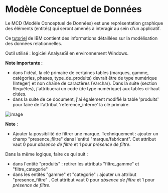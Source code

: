 # Modèle Conceptuel de Données

Le MCD (Modèle Conceptuel de Données) est une représentation graphique des éléments (entités) qui seront amenés à interagir au sein d'un applicatif.

Ce [tutoriel](https://www.ibm.com/fr-fr/topics/data-modeling) de IBM contient des informations détaillées sur la modélisation des données relationnelles.

Outil utilisé : logiciel AnalyseSI en environnement Windows.

__Note importante :__ 
- dans l'idéal, la clé primaire de certaines tables (marques, gamme, catégories, phases, type_de_produits) devrait être de type numérique (Integer) et non chaîne de caractères (Varchar). Dans la suite (section Requêtes), j'attribuerai un code (de type numérique) aux tables ci-haut citées.
- dans la suite de ce document, j'ai également modifié la table 'produits' pour faire de l'attribut 'reference_interne' la clé primaire.

![image](https://github.com/user-attachments/assets/68b36bde-e7e0-48f1-8239-3a451e505845)

__Note__ : 

- Ajouter la possibilité de filtrer une marque.
Techniquement : ajouter un champ "presence_filtre" dans l'entité "marque/fabricant".
Cet attribut vaut 0 pour _absence de filtre_ et 1 pour _présence de filtre_.

Dans la même logique, faire ce qui suit : 
- dans l'entité "produits" : retirer les attributs "filtre_gamme" et "filtre_categorie"
- dans les entités "gamme" et "categorie" : ajouter un attribut "presence_filtre" .
Cet attribut vaut 0 pour _absence de filtre_ et 1 pour _présence de filtre_.
